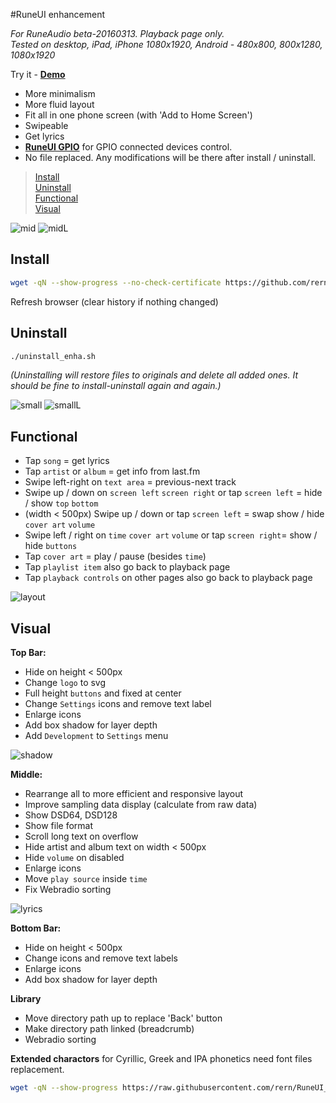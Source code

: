 #RuneUI enhancement

_For RuneAudio beta-20160313. Playback page only._  
_Tested on desktop, iPad, iPhone 1080x1920, Android - 480x800, 800x1280, 1080x1920_  

Try it - [**Demo**](https://rern.github.io/RuneUI_GPIO/)  

- More minimalism
- More fluid layout
- Fit all in one phone screen (with 'Add to Home Screen')
- Swipeable
- Get lyrics
- [**RuneUI GPIO**](https://github.com/rern/RuneUI_GPIO) for GPIO connected devices control.  
- No file replaced. Any modifications will be there after install / uninstall.

>[Install](#install)  
>[Uninstall](#uninstall)  
>[Functional](#functional)  
>[Visual](#visual)  

![mid](https://github.com/rern/RuneUI_enhancement/blob/master/_repo/mid.gif)
![midL](https://github.com/rern/RuneUI_enhancement/blob/master/_repo/midL.gif)

Install
---
```sh
wget -qN --show-progress --no-check-certificate https://github.com/rern/RuneUI_enhancement/raw/master/install.sh; chmod +x install.sh; ./install.sh
```
Refresh browser (clear history if nothing changed)

Uninstall
---
```sh
./uninstall_enha.sh
```    
_(Uninstalling will restore files to originals and delete all added ones. It should be fine to install-uninstall again and again.)_

![small](https://github.com/rern/RuneUI_enhancement/blob/master/_repo/small.gif)
![smallL](https://github.com/rern/RuneUI_enhancement/blob/master/_repo/smallL.gif)

Functional
---

- Tap `song` = get lyrics
- Tap `artist` or `album` = get info from last.fm
- Swipe left-right on `text area` = previous-next track
- Swipe up / down on `screen left` `screen right` or tap `screen left` = hide / show `top` `bottom`
- (width < 500px) Swipe up / down or tap `screen left` = swap show / hide `cover art` `volume`
- Swipe left / right on `time` `cover art` `volume` or  tap `screen right`= show / hide `buttons`
- Tap `cover art` = play / pause (besides `time`)
- Tap `playlist item` also go back to playback page
- Tap `playback controls` on other pages also go back to playback page

![layout](https://github.com/rern/RuneUI_enhancement/blob/master/_repo/RuneUImod1.gif)

Visual
---

**Top Bar:**
- Hide on height < 500px
- Change `logo` to svg
- Full height `buttons` and fixed at center
- Change `Settings` icons and remove text label
- Enlarge icons
- Add box shadow for layer depth
- Add `Development` to `Settings` menu

![shadow](https://github.com/rern/RuneUI_enhancement/blob/master/_repo/shadow.jpg)

**Middle:**
- Rearrange all to more efficient and responsive layout
- Improve sampling data display (calculate from raw data)
- Show DSD64, DSD128
- Show file format
- Scroll long text on overflow
- Hide artist and album text on width < 500px
- Hide `volume` on disabled
- Enlarge icons
- Move `play source` inside `time`
- Fix Webradio sorting

![lyrics](https://github.com/rern/RuneUI_enhancement/blob/master/_repo/lyrics.jpg)

**Bottom Bar:**
- Hide on height < 500px
- Change icons and remove text labels
- Enlarge icons
- Add box shadow for layer depth

**Library**  
- Move directory path up to replace 'Back' button
- Make directory path linked (breadcrumb)
- Webradio sorting

**Extended charactors** for Cyrillic, Greek and IPA phonetics need font files replacement.  
```sh
wget -qN --show-progress https://raw.githubusercontent.com/rern/RuneUI_enhancement/master/_repo/lato.tar.xz; tar -Jxvf lato.tar.xz -C /srv/http/assets/fonts/lato
```
